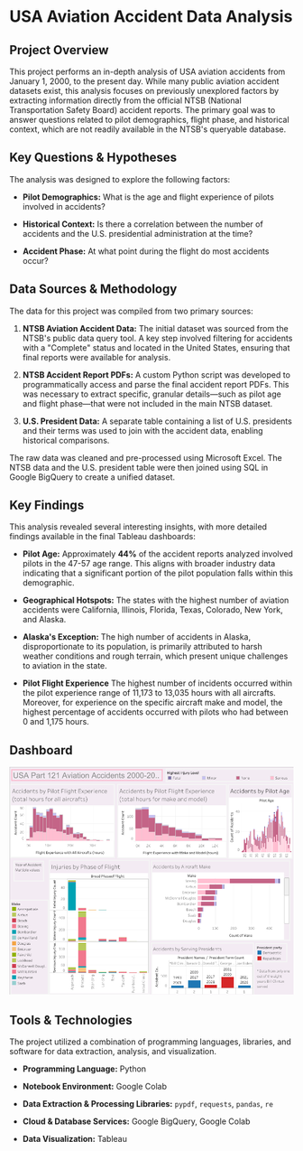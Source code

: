 # USA Aviation Accident Data Analysis

## Project Overview

This project performs an in-depth analysis of USA aviation accidents from January 1, 2000, to the present day. While many public aviation accident datasets exist, this analysis focuses on previously unexplored factors by extracting information directly from the official NTSB (National Transportation Safety Board) accident reports. The primary goal was to answer questions related to pilot demographics, flight phase, and historical context, which are not readily available in the NTSB's queryable database.

## Key Questions & Hypotheses

The analysis was designed to explore the following factors:

* **Pilot Demographics:** What is the age and flight experience of pilots involved in accidents?

* **Historical Context:** Is there a correlation between the number of accidents and the U.S. presidential administration at the time?

* **Accident Phase:** At what point during the flight do most accidents occur?

## Data Sources & Methodology

The data for this project was compiled from two primary sources:

1. **NTSB Aviation Accident Data:** The initial dataset was sourced from the NTSB's public data query tool. A key step involved filtering for accidents with a "Complete" status and located in the United States, ensuring that final reports were available for analysis.

2. **NTSB Accident Report PDFs:** A custom Python script was developed to programmatically access and parse the final accident report PDFs. This was necessary to extract specific, granular details—such as pilot age and flight phase—that were not included in the main NTSB dataset.

3. **U.S. President Data:** A separate table containing a list of U.S. presidents and their terms was used to join with the accident data, enabling historical comparisons.

The raw data was cleaned and pre-processed using Microsoft Excel. The NTSB data and the U.S. president table were then joined using SQL in Google BigQuery to create a unified dataset.

## Key Findings

This analysis revealed several interesting insights, with more detailed findings available in the final Tableau dashboards:

* **Pilot Age:** Approximately **44%** of the accident reports analyzed involved pilots in the 47-57 age range. This aligns with broader industry data indicating that a significant portion of the pilot population falls within this demographic.

* **Geographical Hotspots:** The states with the highest number of aviation accidents were California, Illinois, Florida, Texas, Colorado, New York, and Alaska.

* **Alaska's Exception:** The high number of accidents in Alaska, disproportionate to its population, is primarily attributed to harsh weather conditions and rough terrain, which present unique challenges to aviation in the state.

* **Pilot Flight Experience** The highest number of incidents occurred within the pilot experience range of 11,173 to 13,035 hours with all aircrafts. Moreover, for experience on the specific aircraft make and model, the highest percentage of accidents occurred with pilots who had between 0 and 1,175 hours.

## Dashboard
![Dashboard](Dashboard.png)

## Tools & Technologies

The project utilized a combination of programming languages, libraries, and software for data extraction, analysis, and visualization.

* **Programming Language:** Python

* **Notebook Environment:** Google Colab

* **Data Extraction & Processing Libraries:** `pypdf`, `requests`, `pandas`, `re`

* **Cloud & Database Services:** Google BigQuery, Google Colab

* **Data Visualization:** Tableau
